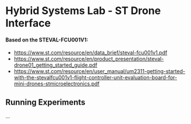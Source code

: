 # Hybrid Systems Lab - ST Drone Interface
#### Based on the STEVAL-FCU001V1:
* https://www.st.com/resource/en/data_brief/steval-fcu001v1.pdf
* https://www.st.com/resource/en/product_presentation/steval-drone01_getting_started_guide.pdf
* https://www.st.com/resource/en/user_manual/um2311-getting-started-with-the-stevalfcu001v1-flight-controller-unit-evaluation-board-for-mini-drones-stmicroelectronics.pdf

## Running Experiments
...